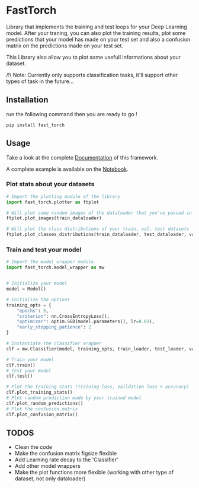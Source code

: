 # FastTorch

Library that implements the training and test loops for your Deep Learning model. After your traning, you can also plot the training results, plot some predictions that your model has made on your test set and also a confusion matrix on the predictions made on your test set.

This Library also allow you to plot some usefull informations about your dataset.

/!\ Note: Currently only supports classification tasks, it'll support other types of task in the future...

## Installation
run the following command then you are ready to go ! 
```
pip install fast_torch
```

## Usage
Take a look at the complete [Documentation](https://github.com/YnsOzt/FastTorch/blob/master/documentation/README.md) of this framework.

A complete example is available on the [Notebook](https://github.com/YnsOzt/FastTorch/blob/master/examples/FAST_TORCH_MNIST_EXAMPLE.ipynb).
### Plot stats about your datasets
```python
# Import the plotting module of the library
import fast_torch.plotter as ftplot

# Will plot some random images of the dataloader that you've passed in the parameter
ftplot.plot_images(train_dataloader)

# Will plot the class distributions of your train, val, test datasets
ftplot.plot_classes_distributions(train_dataloader, test_dataloader, val_dataloader)
```
### Train and test your model 
```python
# Import the model_wrapper module
import fast_torch.model_wrapper as mw


# Initialize your model
model = Model()

# Initialize the options
training_opts = {
    "epochs": 5,
    "criterion": nn.CrossEntropyLoss(),
    "optimizer": optim.SGD(model.parameters(), lr=0.01),
    "early_stopping_patience": 2
}

# Instantiate the classifier wrapper 
clf = mw.Classifier(model, training_opts, train_loader, test_loader, val_loader, device="cuda")

# Train your model
clf.train()
# Test your model
clf.test()

# Plot the training stats (Training loss, Vaildation loss + accuracy)
clf.plot_training_stats()
# Plot random prediction made by your trained model
clf.plot_random_predictions()
# Plot the confusion matrix
clf.plot_confusion_matrix()
```

## TODOS
* Clean the code
* Make the confusion matrix figsize flexible
* Add Learning rate decay to the 'Classifier'
* Add other model wrappers
* Make the plot functions more flexible (working with other type of dataset, not only dataloader)
